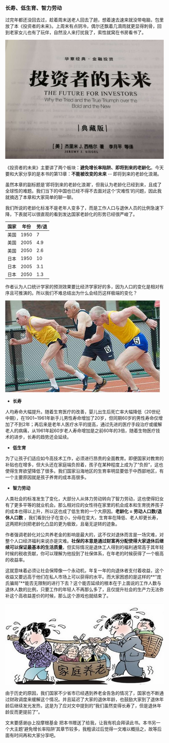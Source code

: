 ### 长寿、低生育、智力劳动

过完年都还没回去过，趁着周末送老人回去了趟，想着速去速来就没带电脑，包里放了本《投资者的未来》。上周末有点阴冷，偶尔还飘着几滴雨就更显得刺骨，回到老家女儿也有了玩伴，自然没人来打扰我了，索性就窝在书房看书了。

![书](../img/investor-future-1.jpg)

《投资者的未来》主要讲了两个板块：**避免增长率陷阱、即将到来的老龄化**。今天要和大家分享的是本书的第13章：**不能被改变的未来** -- 即将到来的老龄化浪潮。

虽然本章的副标题是‘即将到来的老龄化浪潮’，但我认为老龄化已经到来，且成了全球性的难题。我们当下的中国也已经不得不去面对这个‘灾难性’的问题，因此我就摘选了本章和大家简单的聊一聊。

我们所说的老龄化标准不是老年人变多了，而是工作人口与退休人员的比例急速下降，下表就可以很直观的看到发达国家老龄化的形势已经很严峻了。

国家 | 年份 | 劳/退
---|---|---
美国 | 1950 | 7
美国 | 2005 | 4.9
美国 | 2050 | 2.6
日本 | 1950 | 10
日本 | 2005 | 3.1
日本 | 2050 | 1.3

作者认为人口统计学家的预测效果要比经济学家好的多，因为人口的变化是相对有序且可推演的。所以我们不难总结出为什么会经历这样极端的变化？

![跑](../img/investor-future-2.jpg)

- **长寿**

人均寿命大幅提升。随着生育医疗的改善，婴儿出生后死亡率大幅降低（20世纪中期），在1901~1961年新手儿男性寿命增加了20岁，但同期60岁的男性寿命仅增加了不到2年；再后来是老年人医疗水平的提高，通过先进的医疗手段治疗或缓解老人的病痛，从1961年起60岁老人寿命增加是之前60年的3倍，随着生物医疗技术的进步，长寿的趋势还会延续。

- **低生育**

为了让孩子们适应如今高技术工作，必须进行昂贵的全面教育。即便国家对教育的补贴也在增多，但大头还在家庭端负担着，孩子在某种程度上成为了“负担”，这也使得生育欲望降低了很多。我们国家沿海地区的生育率明显要低于中西部地区，有一个主要原因就是孩子养育的成本高很多。

- **智力劳动**

人类社会的标准发生了变化，大部分人从体力劳动转向了智力劳动，这也使得妇女有了更多平等的就业机会。那么相对应的女性待在家里的机会成本和生育抚养孩子的成本也得以上升，所以这也成了低生育的一个大原因。**老龄化 = 劳动人口数/退休人口数** ，我们看到分子在变小，分母在变大，生育率在降低、老人却更长寿，这两把利剑把老龄化凸显的更为极致，且毫无逆转的迹象。

作者强调老龄化对公共养老金的影响是最大的，这不仅对退休而言是一场灾难，对整个人口经济福利来说亦是灾难。**社保的本意是通过财富再分配使得大家退休后继续可以保证最基本的生活质量**，但实际情况是退休工人得到的福利通常高于其年轻时候的税收贡献，你可以理解为他投到了社保体系，在年老的时候获得了一个极高的收益率。

这就意味着必须让社会保障像一个永动机，年复一年的向退休者支付着收益，这个收益又要远高于他们在私人市场上可以获得的水平。而大家困惑的是这样的**“庞氏骗局”**能否无限制的进行下去？这个能否延续的根本在于上面说的工作人数与退休人数的比例，只要工作的年轻人不再那么多了，且仅提升社会的生产力无法弥补这个高收益差价的时候，那么这个游戏也就结束了。

![负担](../img/investor-future-3.jpg)

由于历史的原因，我们国家不少省市已经遇到养老金告急的情况了，国家也不断通过财政调度来缓解这个情况。并且延迟了大家的退休年龄，也鼓励大家到了退休年龄后继续发光发热，这是为了应对文中提到的“我们虽然变得长寿了，但是退休年龄反而更提前了”。

文末要感谢@上投摩根基金 把本书赠送了给我，让我有机会拜读此书。本书另一个大主题‘避免增长率陷阱’其章节较多，我粗读过后觉得一文难以概括之，故等后面有时间再和大家分享吧。
